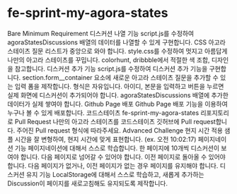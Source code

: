# fe-sprint-my-agora-states
Bare Minimum Requirement
디스커션 나열 기능
script.js를 수정하여 agoraStatesDiscussions 배열의 데이터를 나열할 수 있게 구현합니다.
CSS
아고라 스테이츠 질문 리스트가 중앙으로 와야 합니다.
style.css를 수정하여 멋지고 아름답게 나만의 아고라 스테이츠를 꾸밉니다.
colorhunt, dribbble에서 적절한 색 조합, 디자인을 참고합니다.
디스커션 추가 기능
script.js를 수정하여 디스커션 추가 기능을 구현합니다.
section.form__container 요소에 새로운 아고라 스테이츠 질문을 추가할 수 있는 입력 폼을 제작합니다. 형식은 자유입니다.
아이디, 본문을 입력하고 버튼을 누르면 실제 화면에 디스커션이 추가되어야 합니다.
agoraStatesDiscussions 배열에 추가한 데이터가 실제 쌓여야 합니다.
Github Page 배포
Github Page 배포 기능을 이용하여 누구나 볼 수 있게 배포합니다.
코드스테이츠 fe-sprint-my-agora-states 리포지토리로 Pull Request
나만의 아고라 스테이츠를 코드스테이츠 깃허브에 Pull request합니다.
주어진 Pull request 형식에 따라주세요.
Advanced Challenge
현지 시간 적용
샘플 시간을 잘 변형하여, 현지 시간에 맞게 표현합니다. (ex. 오전 10:02:17)
페이지네이션 기능
페이지네이션에 대해서 스스로 학습합니다.
한 페이지에 10개씩 디스커션이 보여야 합니다.
다음 페이지로 넘어갈 수 있어야 합니다.
이전 페이지로 돌아올 수 있어야 합니다.
다음 페이지가 없거나, 이전 페이지가 없는 경우 페이지를 유지해야 합니다.
디스커션 유지 기능
LocalStorage에 대해서 스스로 학습하고, 새롭게 추가하는 Discussion이 페이지를 새로고침해도 유지되도록 제작합니다.